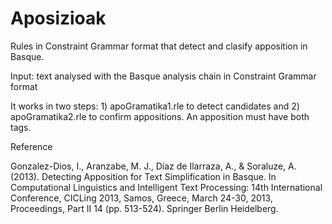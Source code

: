 # Aposizioak

Rules in Constraint Grammar format that detect and clasify apposition in Basque.

Input: text analysed with the Basque analysis chain in Constraint Grammar format

It works in two steps: 1) apoGramatika1.rle to detect candidates and 2) apoGramatika2.rle to confirm appositions. An apposition must have both tags.

Reference

Gonzalez-Dios, I., Aranzabe, M. J., Díaz de Ilarraza, A., & Soraluze, A. (2013). Detecting Apposition for Text Simplification in Basque. In Computational Linguistics and Intelligent Text Processing: 14th International Conference, CICLing 2013, Samos, Greece, March 24-30, 2013, Proceedings, Part II 14 (pp. 513-524). Springer Berlin Heidelberg.

